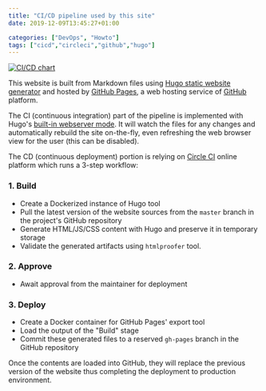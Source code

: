 ```yaml
---
title: "CI/CD pipeline used by this site"
date: 2019-12-09T13:45:27+01:00

categories: ["DevOps", "Howto"]
tags: ["cicd","circleci","github","hugo"]
---
```

[![CI/CD chart](/img/ci-cd-chart.png)](/img/ci-cd-chart.png)

This website is built from Markdown files using [Hugo static website generator](https://gohugo.io/) and hosted by [GitHub Pages](https://pages.github.com/), a web hosting service of [GitHub](https://github.com/about) platform.

The CI (continuous integration) part of the pipeline is implemented with Hugo's [built-in webserver mode](https://gohugo.io/commands/hugo_server/). It will watch the files for any changes and automatically rebuild the site on-the-fly, even refreshing the web browser view for the user (this can be disabled).

<!--more-->

The CD (continuous deployment) portion is relying on [Circle CI](https://circleci.com/) online platform which runs a 3-step workflow:

### 1. Build

- Create a Dockerized instance of Hugo tool
- Pull the latest version of the website sources from the `master` branch in the project's GitHub repository
- Generate HTML/JS/CSS content with Hugo and preserve it in temporary storage
- Validate the generated artifacts using `htmlproofer` tool.

### 2. Approve

- Await approval from the maintainer for deployment

### 3. Deploy

- Create a Docker container for GitHub Pages' export tool
- Load the output of the "Build" stage
- Commit these generated files to a reserved `gh-pages` branch in the GitHub repository

Once the contents are loaded into GitHub, they will replace the previous version of the website thus completing the deployment to production environment.
